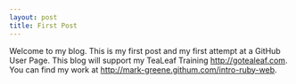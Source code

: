 ```yaml
---
layout: post
title: First Post
---
```


Welcome to my blog.  This is my first post and my first attempt at a GitHub User Page.
This blog will support my TeaLeaf Training http://gotealeaf.com. 
You can find my work at http://mark-greene.githum.com/intro-ruby-web.
